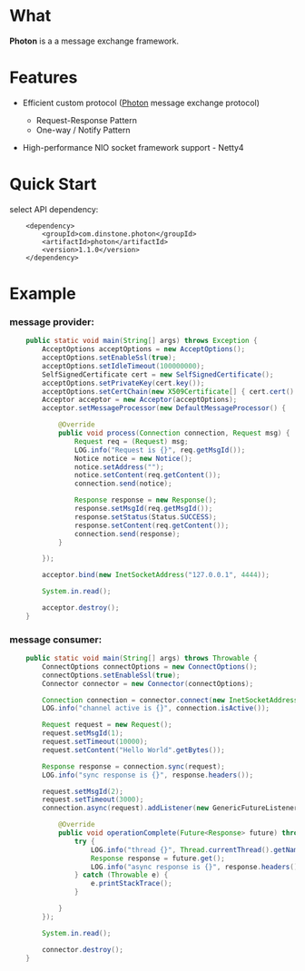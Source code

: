 # What
**Photon** is a a message exchange framework. 

# Features
* Efficient custom protocol ([Photon](https://github.com/dinstone/photon) message exchange protocol)
    - Request-Response Pattern
    - One-way / Notify Pattern
	
* High-performance NIO socket framework support - Netty4

# Quick Start
select API dependency:

		<dependency>
			<groupId>com.dinstone.photon</groupId>
			<artifactId>photon</artifactId>
			<version>1.1.0</version>
		</dependency>
	
# Example
### message provider:
```java
	public static void main(String[] args) throws Exception {
        AcceptOptions acceptOptions = new AcceptOptions();
        acceptOptions.setEnableSsl(true);
        acceptOptions.setIdleTimeout(100000000);
        SelfSignedCertificate cert = new SelfSignedCertificate();
        acceptOptions.setPrivateKey(cert.key());
        acceptOptions.setCertChain(new X509Certificate[] { cert.cert() });
        Acceptor acceptor = new Acceptor(acceptOptions);
        acceptor.setMessageProcessor(new DefaultMessageProcessor() {

            @Override
            public void process(Connection connection, Request msg) {
                Request req = (Request) msg;
                LOG.info("Request is {}", req.getMsgId());
                Notice notice = new Notice();
                notice.setAddress("");
                notice.setContent(req.getContent());
                connection.send(notice);

                Response response = new Response();
                response.setMsgId(req.getMsgId());
                response.setStatus(Status.SUCCESS);
                response.setContent(req.getContent());
                connection.send(response);
            }

        });

        acceptor.bind(new InetSocketAddress("127.0.0.1", 4444));

        System.in.read();

        acceptor.destroy();
    }
```

### message consumer:
```java
	public static void main(String[] args) throws Throwable {
        ConnectOptions connectOptions = new ConnectOptions();
        connectOptions.setEnableSsl(true);
        Connector connector = new Connector(connectOptions);

        Connection connection = connector.connect(new InetSocketAddress("127.0.0.1", 4444));
        LOG.info("channel active is {}", connection.isActive());

        Request request = new Request();
        request.setMsgId(1);
        request.setTimeout(10000);
        request.setContent("Hello World".getBytes());

        Response response = connection.sync(request);
        LOG.info("sync response is {}", response.headers());

        request.setMsgId(2);
        request.setTimeout(3000);
        connection.async(request).addListener(new GenericFutureListener<Future<Response>>() {

            @Override
            public void operationComplete(Future<Response> future) throws Exception {
                try {
                    LOG.info("thread {}", Thread.currentThread().getName());
                    Response response = future.get();
                    LOG.info("async response is {}", response.headers());
                } catch (Throwable e) {
                    e.printStackTrace();
                }

            }
        });

        System.in.read();

        connector.destroy();
    }
```
